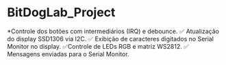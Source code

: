 # BitDogLab_Project
*Controle dos botões com intermediários (IRQ) e debounce. ✅ Atualização do display SSD1306 via I2C. ✅ Exibição de caracteres digitados no Serial Monitor no display. ✅Controle de LEDs RGB e matriz WS2812. ✅ Mensagens enviadas para o Serial Monitor.

